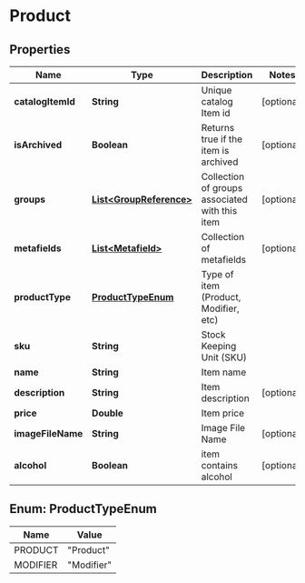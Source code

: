 
# Product

## Properties
Name | Type | Description | Notes
------------ | ------------- | ------------- | -------------
**catalogItemId** | **String** | Unique catalog Item id |  [optional]
**isArchived** | **Boolean** | Returns true if the item is archived |  [optional]
**groups** | [**List&lt;GroupReference&gt;**](GroupReference.md) | Collection of groups associated with this item |  [optional]
**metafields** | [**List&lt;Metafield&gt;**](Metafield.md) | Collection of metafields |  [optional]
**productType** | [**ProductTypeEnum**](#ProductTypeEnum) | Type of item (Product, Modifier, etc) | 
**sku** | **String** | Stock Keeping Unit (SKU) | 
**name** | **String** | Item name | 
**description** | **String** | Item description |  [optional]
**price** | **Double** | Item price | 
**imageFileName** | **String** | Image File Name |  [optional]
**alcohol** | **Boolean** | item contains alcohol |  [optional]


<a name="ProductTypeEnum"></a>
## Enum: ProductTypeEnum
Name | Value
---- | -----
PRODUCT | &quot;Product&quot;
MODIFIER | &quot;Modifier&quot;



